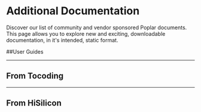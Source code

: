 # Additional Documentation

Discover our list of community and vendor sponsored Poplar documents. This page allows you to explore new and exciting, downloadable documentation, in it's intended, static format.

##User Guides

***

## From Tocoding

***

## From HiSilicon
